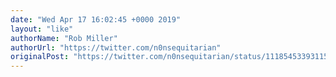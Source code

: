```yaml
---
date: "Wed Apr 17 16:02:45 +0000 2019"
layout: "like"
authorName: "Rob Miller"
authorUrl: "https://twitter.com/n0nsequitarian"
originalPost: "https://twitter.com/n0nsequitarian/status/1118545339311509505"
---
```

